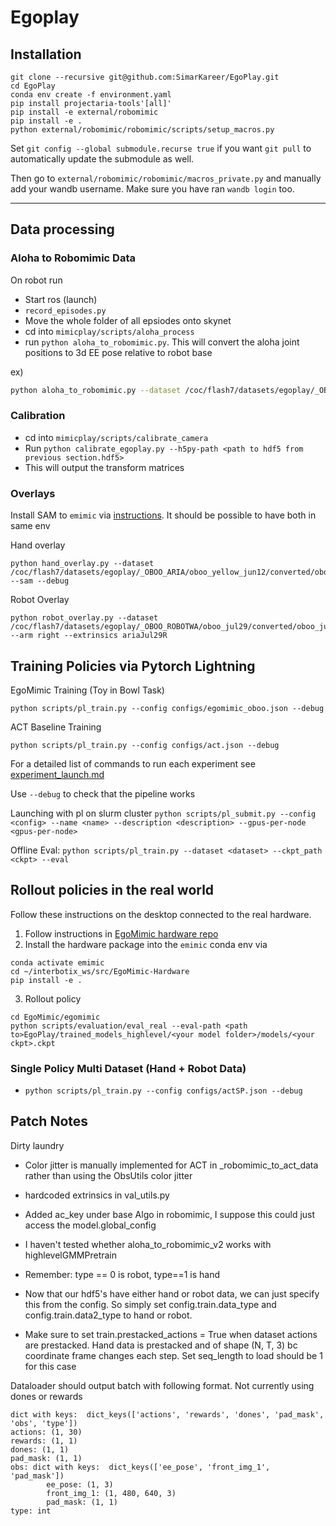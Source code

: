 # Egoplay
## Installation

```
git clone --recursive git@github.com:SimarKareer/EgoPlay.git
cd EgoPlay
conda env create -f environment.yaml
pip install projectaria-tools'[all]'
pip install -e external/robomimic
pip install -e .
python external/robomimic/robomimic/scripts/setup_macros.py
```

Set `git config --global submodule.recurse true` if you want `git pull` to automatically update the submodule as well.

Then go to  `external/robomimic/robomimic/macros_private.py` and manually add your wandb username. Make sure you have ran `wandb login` too.

-------
## Data processing
### Aloha to Robomimic Data
On robot run
- Start ros (launch)
- `record_episodes.py`
- Move the whole folder of all epsiodes onto skynet
- cd into `mimicplay/scripts/aloha_process`
- run `python aloha_to_robomimic.py`.  This will convert the aloha joint positions to 3d EE pose relative to robot base

ex) 
```bash
python aloha_to_robomimic.py --dataset /coc/flash7/datasets/egoplay/_OBOO_ROBOT/oboov2_robot_apr16/rawAloha --arm right --out /coc/flash7/datasets/egoplay/_OBOO_ROBOT/oboov2_robot_apr16/oboov2_robot_apr16_prestacked.hdf5  --extrinsics <newest extrinsics in SimarUtils.py> --data-type robot --prestack
```


### Calibration
- cd into `mimicplay/scripts/calibrate_camera`
- Run `python calibrate_egoplay.py --h5py-path <path to hdf5 from previous section.hdf5>`
- This will output the transform matrices

### Overlays
Install SAM to `emimic` via [instructions](https://github.com/facebookresearch/segment-anything-2).  It should be possible to have both in same env

Hand overlay
```
python hand_overlay.py --dataset /coc/flash7/datasets/egoplay/_OBOO_ARIA/oboo_yellow_jun12/converted/oboo_yellow_jun12_ACTGMMCompat_masked.hdf5 --sam --debug
```

Robot Overlay
```
python robot_overlay.py --dataset /coc/flash7/datasets/egoplay/_OBOO_ROBOTWA/oboo_jul29/converted/oboo_jul29_ACTGMMCompat_masked.hdf5 --arm right --extrinsics ariaJul29R
```


## Training Policies via Pytorch Lightning
EgoMimic Training (Toy in Bowl Task)
```
python scripts/pl_train.py --config configs/egomimic_oboo.json --debug
```

ACT Baseline Training
```
python scripts/pl_train.py --config configs/act.json --debug
```

For a detailed list of commands to run each experiment see [experiment_launch.md](./experiment_launch.md)

Use `--debug` to check that the pipeline works

Launching with pl on slurm cluster
`python scripts/pl_submit.py --config <config> --name <name> --description <description> --gpus-per-node <gpus-per-node>`

Offline Eval:
`python scripts/pl_train.py --dataset <dataset> --ckpt_path <ckpt> --eval`

## Rollout policies in the real world
Follow these instructions on the desktop connected to the real hardware.
1. Follow instructions in [EgoMimic hardware repo](https://github.com/SimarKareer/EgoMimic-Hardware)
2. Install the hardware package into the `emimic` conda env via
```
conda activate emimic
cd ~/interbotix_ws/src/EgoMimic-Hardware
pip install -e .
```
3. Rollout policy
```
cd EgoMimic/egomimic
python scripts/evaluation/eval_real --eval-path <path to>EgoPlay/trained_models_highlevel/<your model folder>/models/<your ckpt>.ckpt
```

### Single Policy Multi Dataset (Hand + Robot Data)
- `python scripts/pl_train.py --config configs/actSP.json --debug`


## Patch Notes
Dirty laundry
- Color jitter is manually implemented for ACT in _robomimic_to_act_data rather than using the ObsUtils color jitter
- hardcoded extrinsics in val_utils.py
- Added ac_key under base Algo in robomimic, I suppose this could just access the model.global_config
- I haven't tested whether aloha_to_robomimic_v2 works with highlevelGMMPretrain

- Remember: type == 0 is robot, type==1 is hand
- Now that our hdf5's have either hand or robot data, we can just specify this from the config.  So simply set config.train.data_type and config.train.data2_type to hand or robot.
- Make sure to set train.prestacked_actions = True when dataset actions are prestacked.  Hand data is prestacked and of shape (N, T, 3) bc coordinate frame changes each step.  Set seq_length to load should be 1 for this case


Dataloader should output batch with following format.  Not currently using dones or rewards
```
dict with keys:  dict_keys(['actions', 'rewards', 'dones', 'pad_mask', 'obs', 'type'])
actions: (1, 30)
rewards: (1, 1)
dones: (1, 1)
pad_mask: (1, 1)
obs: dict with keys:  dict_keys(['ee_pose', 'front_img_1', 'pad_mask'])
        ee_pose: (1, 3)
        front_img_1: (1, 480, 640, 3)
        pad_mask: (1, 1)
type: int
```
